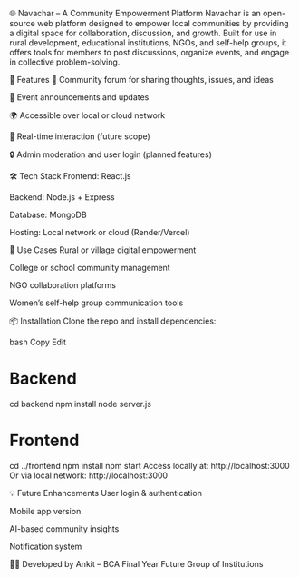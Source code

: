 🌐 Navachar – A Community Empowerment Platform
Navachar is an open-source web platform designed to empower local communities by providing a digital space for collaboration, discussion, and growth. Built for use in rural development, educational institutions, NGOs, and self-help groups, it offers tools for members to post discussions, organize events, and engage in collective problem-solving.

🚀 Features
📢 Community forum for sharing thoughts, issues, and ideas

📅 Event announcements and updates

🌍 Accessible over local or cloud network

💬 Real-time interaction (future scope)

🔒 Admin moderation and user login (planned features)

🛠 Tech Stack
Frontend: React.js

Backend: Node.js + Express

Database: MongoDB

Hosting: Local network or cloud (Render/Vercel)

🎯 Use Cases
Rural or village digital empowerment

College or school community management

NGO collaboration platforms

Women’s self-help group communication tools

📦 Installation
Clone the repo and install dependencies:

bash
Copy
Edit
# Backend
cd backend
npm install
node server.js

# Frontend
cd ../frontend
npm install
npm start
Access locally at: http://localhost:3000
Or via local network: http://localhost:3000

💡 Future Enhancements
User login & authentication

Mobile app version

AI-based community insights

Notification system

👨‍💻 Developed by
Ankit – BCA Final Year
Future Group of Institutions

